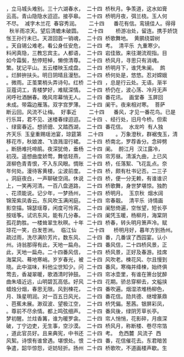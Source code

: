 <pre>
，立马城头难别。三十六湖春水， 二十四	桥秋月。争羡道，这水如膏
云高。青山隐隐水迢迢。接亭皋。	二十四	桥明月夜，弭兰桡。玉人何
不尽。 减字木兰花 春容秀润。	  二十四	番花有信。鸾镜佳人。得得
 秋半雨凉天。望后清蟾未破圆。	 二十四	桥游冶处，留连。携手娇饶
怅王孙行未已。天涯回首一销魂，	二十四	桥歌舞地。 黄鹂绕碧树 
。天自锡公难老。看公身任安危，	二十四	考。 清平乐 九重寒少。
料闲真隐，三教忘宾主。人都语，	二十四	岩佳致。来往潮流观指。目
如今霜鬓，愁停短棹，懒傍清尊。	二十四	桥风月，寻思只有消魂。 
繁。犹记平山。五云楼映玉成盘。	二十四	桥明月下，谁凭朱阑。 鹧
。烂醉拚扶头。明日阴晴且漫愁。	二十四	桥何处是，悠悠。忍对嫦娥
。微雨。正茧栗梢头弄诗句。红桥	二十四	，总是行云处。无语。渐半
豆蔻词工，青楼梦好，难赋深情。	二十四	桥仍在，波心荡、冷月无声
闲呼社酒酬春。晚风帘幕悄无人。	二十四	番花讯。 画堂春 玉屏回
未成。带霜边雁落。双字宫罗薄。	二十四	阑干。夜来相对寒。 菩萨
断云回。风流不让梅。 好事近 	  二十四	番风，才见一番花鸟。已是
行乐耳，君不见、迷楼春绿迢迢。	二十四	、经行处，旧月今桥。但索
、绿窗春近。想骄骢、又踏西湖，	二十四	番花信。 水龙吟 有人独
齐天乐 玉皇重赐瑶池宴，琼筵第	 二十四	。万象澄秋，群裾曳玉，清
移花市，秋娘渡、飞浪溅湿行裙。	二十四	桥南北，罗荐香分。念碎劈
。断肠难托啼鹃。夜深犹倚，垂杨	二十四	阑。 酹江月 汉江露冷，
初茂。遥想曲度娇莺，舞低轻燕，	二十四	帘芳昼。清溪九曲，上已风
涯柳色青青恨，不入东风眼。惆账	二十四	桥，任落絮、飞花乱点。奈
年何处。漫待客黄楼，尘波前度。	二十四	桥，颇有杜书记否。二三子
。洞庭夜白，一声聊破空阔。休说	二十四	桥，便一分无赖，有谁谁识
上，一笑再河清。一百八盘道路，	二十四	桥歌舞，身世梦堪惊。独酌
、花须能说。记少年，一梦扬州，	二十四	桥明月。 玉京秋 烟水阔
锦笼紫凤香云。东风吹玉满闲庭。	二十四	帘春靓。 清平乐 诗情画
影空描。锦瑟瑶尊，闲度可怜宵。	二十四	阑愁倚遍，空怅望，短长亭
按瑶筝。试讯东风，能有几分春。	二十四	阑凭玉暖，杨柳月，海棠阴
孤花韵胜。一楼耸翠生秋暝。十年	二十四	桥春，转头明月箫声冷。赋
琼花一笑，白发苍洲。 临江仙 	  二十四	桥明月好，暮年方到扬州。
疏过雨，洗尽满阶芳片。数东风、	二十四	番，几番误了西园宴。认小
州。诗翁那得有此，天地一扁舟。	二十四	番风信，二十四桥风景，正
此，天地一扁舟。二十四番风信，	二十四	桥风景，正好及春游。挂席
海棠风、蓦地寒峭。岁岁春光，被	二十四	风吹老。楝花风、尔且慢到
晓。此中滋味，料他尘世知少。问	二十四	番风，寒梅并绛楝，始终俱
莺去，香凝翠暖，歌酒清时钟鼓。	二十四	帘冰壶里，有谁在箫台犹醉
曲朱墙近远，山明碧瓦高低。好风	二十四	花期。骄总穿柳去，文艗挟
蜡烛分烟，春思无限。风到楝花，	二十四	番吹遍。烟湿浓堆杨柳色，
月、珠星明润。对一百五日风光，	二十四	番花信。勋共德、继增篆鼎
、芭蕉未展。渺双波、望极江空，	二十四	桥凭偏。葱茜。银屏彩凤，
。尊前不尽余情。都上鸣弦细声。	二十四	番风後，绿阴芳草长亭。 
梦初醒。兰炷香篝，谁为暖罗衾。	二十四	帘人悄悄，花影碎，月痕深
破，丁宁边吏，无生事，空沙漠。	二十四	桥风月，称断楼、卷尽帘箔
，道此官员好。且来典宪，中书还	二十四	考。 危西麓 风流子 西
风絮。诗恨有谁曾遇。堪恨处。恨	二十四	番，花信催花去。东君暗苦
争遣，韶华惊怨，讵妨轻折。扬州	二十四	桥歌吹，不道画楼声歇。生
</pre>